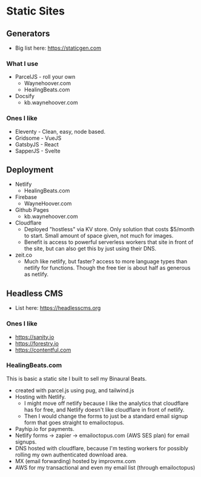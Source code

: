 # Static Sites

## Generators
- Big list here: https://staticgen.com
### What I use
- ParcelJS - roll your own
    - Waynehoover.com
    - HealingBeats.com
- Docsify
    - kb.waynehoover.com
### Ones I like
- Eleventy - Clean, easy, node based.
- Gridsome - VueJS
- GatsbyJS - React
- SapperJS - Svelte

## Deployment
- Netlify
    - HealingBeats.com
- Firebase
    - WayneHoover.com
- Github Pages
    - kb.waynehoover.com
- Cloudflare
    - Deployed "hostless" via KV store. Only solution that costs $5/month to start. Small amount of space given, not much for images. 
    - Benefit is access to powerful serverless workers that site in front of the site, but can also get this by just using their DNS.
- zeit.co
    - Much like netlify, but faster? access to more language types than netlify for functions. Though the free tier is about half as generous as netlify.

## Headless CMS
- List here: https://headlesscms.org
### Ones I like
- https://sanity.io
- https://forestry.io
- https://contentful.com

### HealingBeats.com
This is basic a static site I built to sell my Binaural Beats.
- created with parcel.js using pug, and tailwind.js 
- Hosting with Netlify. 
    - I might move off netlify because I like the analytics that cloudflare has for free, and Netlify doesn't like cloudflare in front of netlify.
    - Then I would change the forms to just be a standard email signup form that goes straight to emailoctopus.  
- Payhip.io for payments. 
- Netlify forms -> zapier -> emailoctopus.com (AWS SES plan) for email signups.
- DNS hosted with cloudflare, because I'm testing workers for possibly rolling my own authenticated download area.
- MX (email forwarding) hosted by improvmx.com
- AWS for my transactional and even my email list (through emailoctopus)
